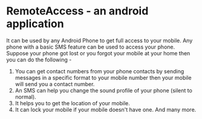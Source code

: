 # RemoteAccess - an android application

It can be used by any Android Phone to get full access to your mobile. Any phone with a basic SMS feature can be used to access your phone. Suppose your phone got lost or you forgot your mobile at your home then you can do the following -

1) You can get contact numbers from your phone contacts by sending messages in a specific format to your mobile number then your mobile will send you a contact number.
2) An SMS can help you change the sound profile of your phone (silent to normal).
3) It helps you to get the location of your mobile.
4) It can lock your mobile if your mobile doesn't have one. And many more.
